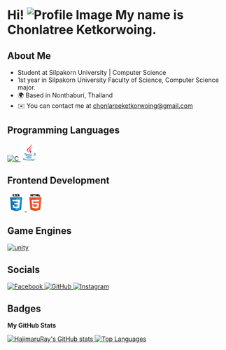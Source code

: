 # Hi! ![Profile Image](https://user-images.githubusercontent.com/18350557/176309783-0785949b-9127-417c-8b55-ab5a4333674e.gif) My name is Chonlatree Ketkorwoing.

## About Me

- Student at Silpakorn University | Computer Science
- 1st year in Silpakorn University Faculty of Science, Computer Science major.
- 🌍 Based in Nonthaburi, Thailand
- ✉️ You can contact me at [chonlareeketkorwoing@gmail.com](mailto:chonlareeketkorwoing@gmail.com)

## Programming Languages

<p align="left">
    <a href="https://docs.microsoft.com/en-us/cpp/?view=msvc-170" target="_blank" rel="noreferrer">
        <img src="https://raw.githubusercontent.com/danielcranney/readme-generator/main/public/icons/skills/c-colored.svg" width="36" height="36" alt="C" />
    </a>
    <a href="https://www.java.com" target="_blank" rel="noreferrer">
        <img src="https://raw.githubusercontent.com/devicons/devicon/master/icons/java/java-original.svg" alt="Java" width="40" height="40"/>
    </a>
</p>

## Frontend Development

<p align="left"> <a href="https://www.w3schools.com/css/" target="_blank" rel="noreferrer"> <img src="https://raw.githubusercontent.com/devicons/devicon/master/icons/css3/css3-original-wordmark.svg" alt="css3" width="40" height="40"/> </a> <a href="https://www.w3.org/html/" target="_blank" rel="noreferrer"> <img src="https://raw.githubusercontent.com/devicons/devicon/master/icons/html5/html5-original-wordmark.svg" alt="html5" width="40" height="40"/> </a> </p>


## Game Engines

<p align="left"> 
    <a href="https://unity.com/" target="_blank" rel="noreferrer"> 
    <img src="https://files.rubixdev.de/logos/unity.svg" alt="unity" width="40" height="40"/>
    </a> 
</p>


## Socials

<p align="left">
    <a href="https://www.facebook.com/hajimaruray.n" target="_blank" rel="noreferrer">
        <img src="https://raw.githubusercontent.com/danielcranney/readme-generator/main/public/icons/socials/facebook.svg" width="32" height="32" alt="Facebook" />
    </a>
    <a href="https://www.github.com/HajimaruRay" target="_blank" rel="noreferrer">
        <img src="https://www.iconsdb.com/icons/preview/white/github-11-xxl.png" width="32" height="32" alt="GitHub" />
    </a>
    <a href="http://www.instagram.com/hajimaruray.n" target="_blank" rel="noreferrer">
        <img src="https://raw.githubusercontent.com/danielcranney/readme-generator/main/public/icons/socials/instagram.svg" width="32" height="32" alt="Instagram" />
    </a>
</p>

## Badges

**My GitHub Stats**

<a href="http://www.github.com/HajimaruRay">
    <img src="https://github-readme-stats.vercel.app/api?username=HajimaruRay&show_icons=true&hide=&count_private=true&title_color=0891b2&text_color=ffffff&icon_color=0891b2&bg_color=1c1917&hide_border=true&show_icons=true" alt="HajimaruRay's GitHub stats" />
</a>

<a href="https://github.com/HajimaruRay" align="left">
    <img src="https://github-readme-stats.vercel.app/api/top-langs/?username=HajimaruRay&langs_count=10&title_color=0891b2&text_color=ffffff&icon_color=0891b2&bg_color=1c1917&hide_border=true&locale=en&custom_title=Top%20Languages" alt="Top Languages" />
</a>
